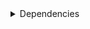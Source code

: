 <details>
<summary>Dependencies</summary>
|Dependency[^1]|Before|After|Change|Environments|
|-|-|-|-|-|
|**typos**|1.21.0|1.22.7|Minor Upgrade|lint on *all platforms*|
|**ordered_enum**|0.0.8|0.0.9|Patch Upgrade|{build, default, py312} on *all platforms*|
|**pydantic**|2.7.1|2.7.4|Patch Upgrade|{build, default, py312} on *all platforms*|
|**pytest**|8.2.1|8.2.2|Patch Upgrade|{default, py312} on *all platforms*|
|**ruff**|0.4.4|0.4.9|Patch Upgrade|lint on *all platforms*|
|**py-rattler**|py312h1a1520d_0|py312had01cb0_0|Only build string|{default, py312} on osx-arm64|
|ca-certificates|2024.2.2|2024.6.2|Minor Upgrade|*all*|
|certifi|2024.2.2|2024.6.2|Minor Upgrade|build on *all platforms*|
|filelock|3.14.0|3.15.1|Minor Upgrade|lint on *all platforms*|
|libsqlite|3.45.3|3.46.0|Minor Upgrade|*all*|
|libzlib|1.2.13|1.3.1|Minor Upgrade|*all*|
|more-itertools|10.2.0|10.3.0|Minor Upgrade|build on *all platforms*|
|nodeenv|1.8.0|1.9.1|Minor Upgrade|lint on *all platforms*|
|packaging|24.0|24.1|Minor Upgrade|{build, default, py312} on *all platforms*|
|pkginfo|1.10.0|1.11.1|Minor Upgrade|build on *all platforms*|
|typing-extensions|4.11.0|4.12.2|Minor Upgrade|{build, default, py312} on *all platforms*|
|typing_extensions|4.11.0|4.12.2|Minor Upgrade|{build, default, py312} on *all platforms*|
|vc14_runtime|14.38.33135|14.40.33810|Minor Upgrade|*all envs* on win-64|
|vs2015_runtime|14.38.33135|14.40.33810|Minor Upgrade|*all envs* on win-64|
|zipp|3.17.0|3.19.2|Minor Upgrade|{build, default, py312} on *all platforms*|
|cryptography|42.0.7|42.0.8|Patch Upgrade|build on linux-64|
|openssl|3.3.0|3.3.1|Patch Upgrade|*all*|
|pydantic-core|2.18.2|2.18.4|Patch Upgrade|{build, default, py312} on *all platforms*|
|requests|2.32.2|2.32.3|Patch Upgrade|build on *all platforms*|
|ld_impl_linux-64|hf3520f5_1|hf3520f5_4|Only build string|*all envs* on linux-64|
|libgcc-ng|h77fa898_7|h77fa898_9|Only build string|*all envs* on linux-64|
|libgomp|h77fa898_7|h77fa898_9|Only build string|*all envs* on linux-64|
|libstdcxx-ng|hc0a3c3a_7|hc0a3c3a_9|Only build string|{build, lint} on linux-64|
|vc|ha32ba9b_20|h8a93ad2_20|Only build string|*all envs* on win-64|
</details>

[^1]: **Bold** means explicit dependency.
[^2]: Dependency got downgraded.
